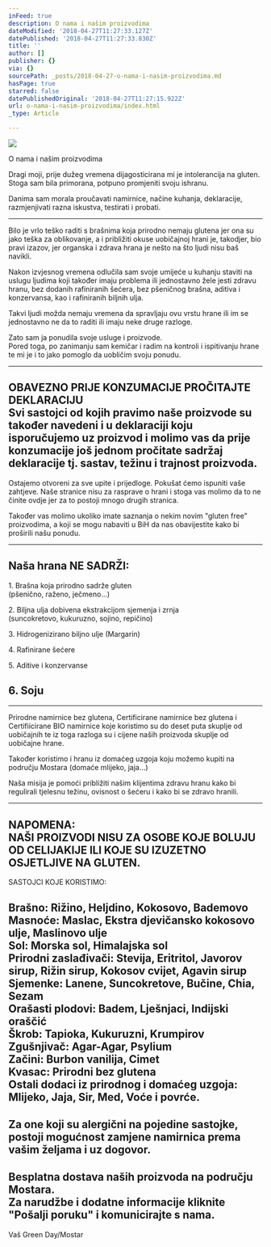 ```yaml
---
inFeed: true
description: O nama i našim proizvodima
dateModified: '2018-04-27T11:27:33.127Z'
datePublished: '2018-04-27T11:27:33.830Z'
title: ''
author: []
publisher: {}
via: {}
sourcePath: _posts/2018-04-27-o-nama-i-nasim-proizvodima.md
hasPage: true
starred: false
datePublishedOriginal: '2018-04-27T11:27:15.922Z'
url: o-nama-i-nasim-proizvodima/index.html
_type: Article

---
```

![](https://the-grid-user-content.s3-us-west-2.amazonaws.com/5c800a52-237e-4081-9d48-9b7ea5dc04a2.jpg)

O nama i našim proizvodima

Dragi moji, prije dužeg vremena dijagosticirana mi je intolerancija na gluten. Stoga sam bila primorana, potpuno promjeniti svoju ishranu.

Danima sam morala proučavati namirnice, načine kuhanja, deklaracije, razmjenjivati razna iskustva, testirati i probati.

---

Bilo je vrlo teško raditi s brašnima koja prirodno nemaju glutena jer ona su jako teška za oblikovanje, a i približiti okuse uobičajnoj hrani je, takodjer, bio pravi izazov, jer organska i zdrava hrana je nešto na što ljudi nisu baš navikli.

Nakon izvjesnog vremena odlučila sam svoje umijeće u kuhanju staviti na uslugu ljudima koji također imaju problema ili jednostavno žele jesti zdravu hranu, bez dodanih rafiniranih šećera, bez pšeničnog brašna, aditiva i konzervansa, kao i rafiniranih biljnih ulja.

Takvi ljudi možda nemaju vremena da spravljaju ovu vrstu hrane ili im se jednostavno ne da to raditi ili imaju neke druge razloge.

Zato sam ja ponudila svoje usluge i proizvode.  
Pored toga, po zanimanju sam kemičar i radim na kontroli i ispitivanju hrane te mi je i to jako pomoglo da uobličim svoju ponudu.

------------------------------------------  
OBAVEZNO PRIJE KONZUMACIJE PROČITAJTE DEKLARACIJU  
Svi sastojci od kojih pravimo naše proizvode su također navedeni i u deklaraciji koju isporučujemo uz proizvod i molimo vas da prije konzumacije još jednom pročitate sadržaj deklaracije tj. sastav, težinu i trajnost proizvoda.  
-----------------------------------------  
Ostajemo otvoreni za sve upite i prijedloge. Pokušat ćemo ispuniti vaše zahtjeve. Naše stranice nisu za rasprave o hrani i stoga vas molimo da to ne činite ovdje jer za to postoji mnogo drugih stranica.

Također vas molimo ukoliko imate saznanja o nekim novim "gluten free" proizvodima, a koji se mogu nabaviti u BiH da nas obavijestite kako bi proširili našu ponudu.

----------------------------  
Naša hrana NE SADRŽI:  
---------------------------  
1\. Brašna koja prirodno sadrže gluten   
(pšenično, raženo, ječmeno...)

2\. Biljna ulja dobivena ekstrakcijom sjemenja i zrnja   
(suncokretovo, kukuruzno, sojino, repičino)

3\. Hidrogenizirano biljno ulje (Margarin)

4\. Rafinirane šećere

5\. Aditive i konzervanse

6\. Soju  
-------------------------  
-------------------------

Prirodne namirnice bez glutena, Certificirane namirnice bez glutena i Certifiicirane BIO namirnice koje koristimo su do deset puta skuplje od uobičajnih te iz toga razloga su i cijene naših proizvoda skuplje od uobičajne hrane.

Također koristimo i hranu iz domaćeg uzgoja koju možemo kupiti na području Mostara (domaće mlijeko, jaja...)

Naša misija je pomoći približiti našim klijentima zdravu hranu kako bi regulirali tjelesnu težinu, ovisnost o šećeru i kako bi se zdravo hranili.

----------------------------------------------------------  
NAPOMENA:  
NAŠI PROIZVODI NISU ZA OSOBE KOJE BOLUJU OD CELIJAKIJE ILI KOJE SU IZUZETNO OSJETLJIVE NA GLUTEN.  
--------------------------------------------------------

SASTOJCI KOJE KORISTIMO:

Brašno: Rižino, Heljdino, Kokosovo, Bademovo  
Masnoće: Maslac, Ekstra djevičansko kokosovo ulje, Maslinovo ulje  
Sol: Morska sol, Himalajska sol  
Prirodni zaslađivači: Stevija, Eritritol, Javorov sirup, Rižin sirup, Kokosov cvijet, Agavin sirup  
Sjemenke: Lanene, Suncokretove, Bučine, Chia, Sezam  
Orašasti plodovi: Badem, Lješnjaci, Indijski oraščić  
Škrob: Tapioka, Kukuruzni, Krumpirov  
Zgušnjivač: Agar-Agar, Psylium  
Začini: Burbon vanilija, Cimet  
Kvasac: Prirodni bez glutena  
Ostali dodaci iz prirodnog i domaćeg uzgoja: Mlijeko, Jaja, Sir, Med, Voće i povrće.  
---------------------------------------------------  
Za one koji su alergični na pojedine sastojke, postoji mogućnost zamjene namirnica prema vašim željama i uz dogovor.  
-------------------------------------------------  
Besplatna dostava naših proizvoda na području Mostara.  
Za narudžbe i dodatne informacije kliknite "Pošalji poruku" i komunicirajte s nama.  
-------------------------------------------------

Vaš Green Day/Mostar